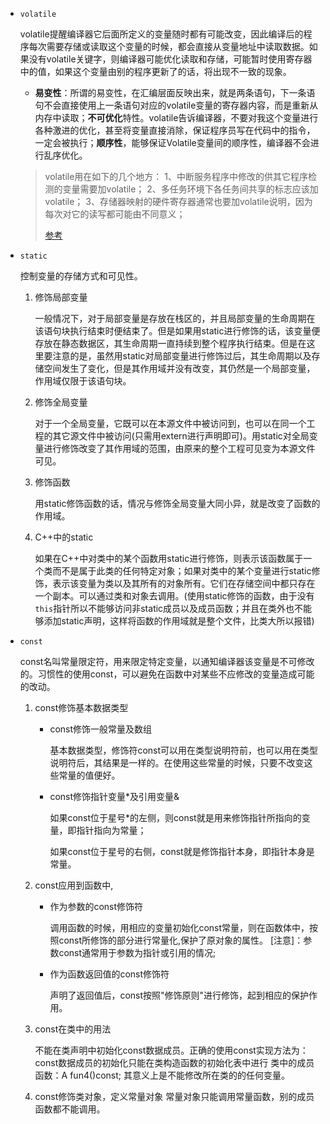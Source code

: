 - `volatile`

  volatile提醒编译器它后面所定义的变量随时都有可能改变，因此编译后的程序每次需要存储或读取这个变量的时候，都会直接从变量地址中读取数据。如果没有volatile关键字，则编译器可能优化读取和存储，可能暂时使用寄存器中的值，如果这个变量由别的程序更新了的话，将出现不一致的现象。

  - **易变性**：所谓的易变性，在汇编层面反映出来，就是两条语句，下一条语句不会直接使用上一条语句对应的volatile变量的寄存器内容，而是重新从内存中读取；**不可优化**特性。volatile告诉编译器，不要对我这个变量进行各种激进的优化，甚至将变量直接消除，保证程序员写在代码中的指令，一定会被执行；**顺序性**，能够保证Volatile变量间的顺序性，编译器不会进行乱序优化。

  > volatile用在如下的几个地方：
  > 1、中断服务程序中修改的供其它程序检测的变量需要加volatile；
  > 2、多任务环境下各任务间共享的标志应该加volatile；
  > 3、存储器映射的硬件寄存器通常也要加volatile说明，因为每次对它的读写都可能由不同意义；
  >
  > [参考](https://blog.csdn.net/weixin_44363885/article/details/92838607)

- `static`

  控制变量的存储方式和可见性。 

  1. 修饰局部变量

     一般情况下，对于局部变量是存放在栈区的，并且局部变量的生命周期在该语句块执行结束时便结束了。但是如果用static进行修饰的话，该变量便存放在静态数据区，其生命周期一直持续到整个程序执行结束。但是在这里要注意的是，虽然用static对局部变量进行修饰过后，其生命周期以及存储空间发生了变化，但是其作用域并没有改变，其仍然是一个局部变量，作用域仅限于该语句块。

  2. 修饰全局变量

     对于一个全局变量，它既可以在本源文件中被访问到，也可以在同一个工程的其它源文件中被访问(只需用extern进行声明即可)。用static对全局变量进行修饰改变了其作用域的范围，由原来的整个工程可见变为本源文件可见。

  3. 修饰函数

     用static修饰函数的话，情况与修饰全局变量大同小异，就是改变了函数的作用域。

  4. C++中的static

     如果在C++中对类中的某个函数用static进行修饰，则表示该函数属于一个类而不是属于此类的任何特定对象；如果对类中的某个变量进行static修饰，表示该变量为类以及其所有的对象所有。它们在存储空间中都只存在一个副本。可以通过类和对象去调用。(使用static修饰的函数，由于没有`this`指针所以不能够访问非static成员以及成员函数；并且在类外也不能够添加static声明，这样将函数的作用域就是整个文件，比类大所以报错)

- `const` 

  const名叫常量限定符，用来限定特定变量，以通知编译器该变量是不可修改的。习惯性的使用const，可以避免在函数中对某些不应修改的变量造成可能的改动。

  1. const修饰基本数据类型

     -  const修饰一般常量及数组

        基本数据类型，修饰符const可以用在类型说明符前，也可以用在类型说明符后，其结果是一样的。在使用这些常量的时候，只要不改变这些常量的值便好。 
     
     - const修饰指针变量*及引用变量& 
     
        如果const位于星号*的左侧，则const就是用来修饰指针所指向的变量，即指针指向为常量；
     
        如果const位于星号的右侧，const就是修饰指针本身，即指针本身是常量。
     
  2. const应用到函数中,  
  
     -   作为参数的const修饰符
  
          调用函数的时候，用相应的变量初始化const常量，则在函数体中，按照const所修饰的部分进行常量化,保护了原对象的属性。
          [注意]：参数const通常用于参数为指针或引用的情况; 
  
     -    作为函数返回值的const修饰符
  
          声明了返回值后，const按照"修饰原则"进行修饰，起到相应的保护作用。
  
  3. const在类中的用法
  
      不能在类声明中初始化const数据成员。正确的使用const实现方法为：const数据成员的初始化只能在类构造函数的初始化表中进行
        类中的成员函数：A fun4()const; 其意义上是不能修改所在类的的任何变量。
  
  4. const修饰类对象，定义常量对象 
     常量对象只能调用常量函数，别的成员函数都不能调用。

